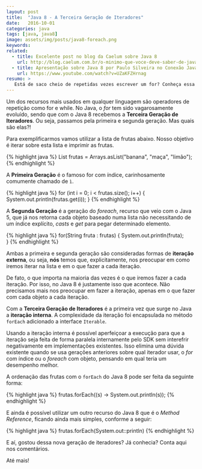```yaml
---
layout: post
title:  "Java 8 - A Terceira Geração de Iteradores"
date:   2016-10-01
categories: java
tags: [java, java8]
image: assets/img/posts/java8-foreach.png
keywords:
related:
  - title: Excelente post no blog da Caelum sobre Java 8 
    url: http://blog.caelum.com.br/o-minimo-que-voce-deve-saber-de-java-8/
  - title: Apresentação sobre Java 8 por Paulo Silveira no Conexão Java 2014
    url: https://www.youtube.com/watch?v=UZaKFZHrnag
resumo: >
   Está de saco cheio de repetidas vezes escrever um for? Conheça essa novidade do Java 8 e nunca mais escreva uma iteração na sua vida! 
---
```


Um dos recursos mais usados em qualquer linguagem são operadores de repetição como for e while. No Java, o _for_ tem sido vagarosamente evoluído, sendo que com o Java 8 recebemos a __Terceira Geração de Iteradores__. Ou seja, passamos pela primeira e segunda geração. Mas quais são elas?!

Para exemplificarmos vamos utilizar a lista de frutas abaixo. Nosso objetivo é iterar sobre esta lista e imprimir as frutas.

{% highlight java %}
List<String> frutas = Arrays.asList("banana", "maça", "limão");
{% endhighlight %}

A __Primeira Geração__ é o famoso for com índice, carinhosamente comumente chamado de `ì`.

{% highlight java %}
for (int i = 0; i < frutas.size(); i++) {
  System.out.println(frutas.get(i));
}
{% endhighlight %}

A __Segunda Geração__ é a geração do _foreach_, recurso que veio com o Java 5, que já nos retorna cada objeto baseado numa lista não necessitando de um índice explícito, _casts_ e _get_ para pegar determinado elemento.

{% highlight java %}
for(String fruta : frutas) {
  System.out.println(fruta);	
}
{% endhighlight %}

Ambas a primeira e segunda geração são consideradas formas de __iteração externa__, ou seja, **nós** temos que, explicitamente, nos preocupar em como iremos iterar na lista e em o que fazer a cada iteração.

De fato, o que importa na maioria das vezes é o que iremos fazer a cada iteração. Por isso, no Java 8 é justamente isso que acontece. Não precisamos mais nos preocupar em fazer a iteração, apenas em o que fazer com cada objeto a cada iteração.

Com a __Terceira Geração de Iteradores__ é a primeira vez que surge no Java a __iteração interna__. A complexidade da iteração foi encapsulada no método `forEach` adicionado a interface `Iterable`. 

Usando a iteração interna é possível aperfeiçoar a execução para que a iteração seja feita de forma paralela internamente pelo SDK sem interefrir negativamente em implementações existentes. Isso elimina uma dúvida existente quando se usa gerações anteriores sobre qual iterador usar, o _for_ com índice ou o _foreach_ com objeto, pensando em qual teria um desempenho melhor.

A ordenação das frutas com o `forEach` do Java 8 pode ser feita da seguinte forma:

{% highlight java %}
frutas.forEach((s) -> System.out.println(s));
{% endhighlight %}

E ainda é possível utilizar um outro recurso do Java 8 que é o *Method Reference*, ficando ainda mais simples, conforme a seguir:

{% highlight java %}
frutas.forEach(System.out::println)
{% endhighlight %}

E aí, gostou dessa nova geração de iteradores? Já conhecia? Conta aqui nos comentários.

Até mais!